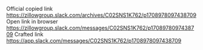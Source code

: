Official copied link https://zillowgroup.slack.com/archives/C02SNS1K762/p1708978097438709
Open link in browser https://zillowgroup.slack.com/messages/C02SNS1K762/p1708978097438709
Crafted link https://app.slack.com/messages/C02SNS1K762/p1708978097438709
